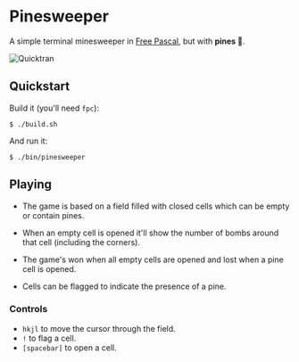 # Pinesweeper

A simple terminal minesweeper in [Free Pascal](https://www.freepascal.org/), but with **pines 🌲**.

![Quicktran](https://github.com/Erik-Lopez/pinesweeper/blob/media/pinesweeper.png)

## Quickstart

Build it (you'll need `fpc`):

```console
$ ./build.sh
```

And run it:

```console
$ ./bin/pinesweeper
```

## Playing

- The game is based on a field filled with closed cells which can be empty or contain pines.

- When an empty cell is opened it'll show the number of bombs around that cell (including the corners).

- The game's won when all empty cells are opened and lost when a pine cell is opened.

- Cells can be flagged to indicate the presence of a pine.

### Controls

- `hkjl` to move the cursor through the field.
- `!` to flag a cell.
- `[spacebar]` to open a cell.
